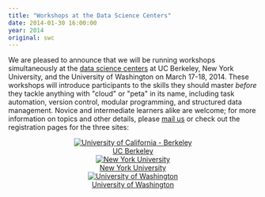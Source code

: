 ```yaml
---
title: "Workshops at the Data Science Centers"
date: 2014-01-30 16:00:00
year: 2014
original: swc
---
```

<p>
  We are pleased to announce that we will be running workshops simultaneously
  at the <a href="{{site.baseurl}}/blog/2013/11/data-science-centers.html">data science centers</a>
  at UC Berkeley, New York University, and the University of Washington
  on March 17-18, 2014.
  These workshops will introduce participants to the skills they should master
  <em>before</em> they tackle anything with "cloud" or "peta" in its name,
  including task automation, version control, modular programming, and structured data management.
  Novice and intermediate learners alike are welcome;
  for more information on topics and other details,
  please <a href="mailto:{{site.contact}}">mail us</a>
  or check out the registration pages for the three sites:
</p>
<div class="row" style="padding-bottom:15px">
  <div class="col-sm-4" align="center">
    <a href="http://www.eventbrite.com/e/uc-berkeley-data-science-center-software-carpentry-bootcamp-registration-10319689469"><img src="{{site.github.url}}/files/orgs/uc-berkeley.jpg"
    alt="University of California - Berkeley" /></a> <br/>
    <a href="http://www.eventbrite.com/e/uc-berkeley-data-science-center-software-carpentry-bootcamp-registration-10319689469">UC Berkeley</a>
  </div>
  <div class="col-sm-4" align="center">
    <a href="https://www.eventbrite.com/e/nyu-data-science-center-software-carpentry-bootcamp-registration-10435144799"><img src="{{site.github.url}}/files/orgs/nyu.jpg" alt="New York University" /></a>
    <br/>
    <a href="https://www.eventbrite.com/e/nyu-data-science-center-software-carpentry-bootcamp-registration-10435144799">New York University</a>
  </div>
  <div class="col-sm-4" align="center">
    <a href="http://www.eventbrite.com/e/uw-data-science-center-software-carpentry-bootcamp-registration-10299635487"><img src="{{site.github.url}}/files/orgs/u-washington.jpg" alt="University of Washington" /></a>
    <br/>
    <a href="http://www.eventbrite.com/e/uw-data-science-center-software-carpentry-bootcamp-registration-10299635487">University of Washington</a>
  </div>
</div>
